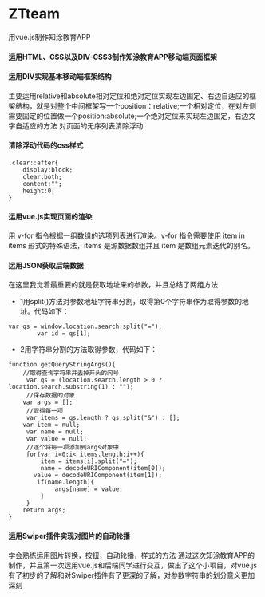 # ZTteam
用vue.js制作知涂教育APP
#### 运用HTML、CSS以及DIV-CSS3制作知涂教育APP移动端页面框架
#### 运用DIV实现基本移动端框架结构
主要运用relative和absolute相对定位和绝对定位实现左边固定、右边自适应的框架结构，就是对整个中间框架写一个position：relative;一个相对定位，在对左侧需要固定的位置做一个position:absolute;一个绝对定位来实现左边固定，右边文字自适应的方法
对页面的无序列表清除浮动
#### 清除浮动代码的css样式
```
.clear::after{
	display:block;
	clear:both;
	content:"";
	height:0;
}
```
#### 运用vue.js实现页面的渲染
用 v-for 指令根据一组数组的选项列表进行渲染。v-for 指令需要使用 item in items 形式的特殊语法，items 是源数据数组并且 item 是数组元素迭代的别名。
#### 运用JSON获取后端数据
在这里我觉着最重要的就是获取地址来的参数，并且总结了两组方法
* 1用split()方法对参数地址字符串分割，取得第0个字符串作为取得参数的地址。代码如下：
```
var qs = window.location.search.split("=");
		var id = qs[1]; 
```
* 2用字符串分割的方法取得参数，代码如下：
```
function getQueryStringArgs(){
    //取得查询字符串并去掉开头的问号
     var qs = (location.search.length > 0 ? location.search.substring(1) : "");
     //保存数据的对象
    var args = [];
     //取得每一项
     var items = qs.length ? qs.split("&") : [];
    var item = null;
     var name = null;
     var value = null;
     //逐个将每一项添加到args对象中
     for(var i=0;i< items.length;i++){
         item = items[i].split("=");
         name = decodeURIComponent(item[0]);
       value = decodeURIComponent(item[1]);
        if(name.length){
             args[name] = value;
         }
     }
    return args;
}
```
#### 运用Swiper插件实现对图片的自动轮播
学会熟练运用图片转换，按钮，自动轮播，样式的方法
通过这次知涂教育APP的制作，并且第一次运用vue.js和后端同学进行交互，做出了这个小项目，对vue.js有了初步的了解和对Swiper插件有了更深的了解，对参数字符串的划分意义更加深刻

